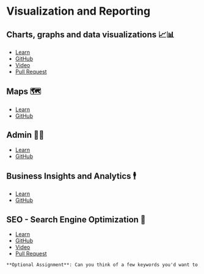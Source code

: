 # Visualization and Reporting
## Charts, graphs and data visualizations 📈📊
- [Learn](https://learn.firstdraft.com/lessons/333-charts-graphs-and-data-visualizations)
- [GitHub](https://github.com/DPI-WE/charts-graphs-and-data-visualizations)
- [Video](https://youtu.be/ewmdorPMT-A)
- [Pull Request](https://github.com/DPI-WE/chartkick-example/pull/1)

## Maps 🗺️
- [Learn](https://learn.firstdraft.com/lessons/349-mapbox)
- [GitHub](https://github.com/DPI-WE/mapbox)

## Admin 🧑‍💼
- [Learn](https://learn.firstdraft.com/lessons/353-rails-admin)
- [GitHub](https://github.com/DPI-WE/rails-admin)

## Business Insights and Analytics 🕴️
- [Learn](https://learn.firstdraft.com/lessons/354-rails-business-analytics)
- [GitHub](https://github.com/DPI-WE/rails-business-analytics)

<!-- TODO: move somewhere else? -->
## SEO - Search Engine Optimization 🔎
- [Learn](https://learn.firstdraft.com/lessons/400-search-engine-optimization)
- [GitHub](https://github.com/DPI-WE/search-engine-optimization)
- [Video](https://youtu.be/pO1R2iunoMA)
- [Pull Request](https://github.com/DPI-WE/readit/pull/20/)
```md
**Optional Assignment**: Can you think of a few keywords you'd want to target for your final project?
```
